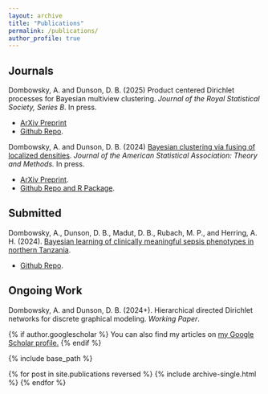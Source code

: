 ```yaml
---
layout: archive
title: "Publications"
permalink: /publications/
author_profile: true
---
```


## Journals

Dombowsky, A. and Dunson, D. B. (2025) Product centered Dirichlet processes for Bayesian multiview clustering. *Journal of the Royal Statistical Society, Series B*. In press.
* [ArXiv Preprint](https://arxiv.org/abs/2312.05365)
* [Github Repo](https://github.com/adombowsky/clic).

Dombowsky, A. and Dunson, D. B. (2024) [Bayesian clustering via fusing of localized densities](https://www.tandfonline.com/doi/full/10.1080/01621459.2024.2427935). *Journal of the American Statistical Association: Theory and Methods.* In press.
* [ArXiv Preprint](https://arxiv.org/abs/2304.00074).
* [Github Repo and R Package](https://github.com/adombowsky/FOLD).

## Submitted

Dombowsky, A., Dunson, D. B., Madut, D. B., Rubach, M. P., and Herring,  A. H. (2024). [Bayesian learning of clinically meaningful sepsis phenotypes in northern Tanzania](https://arxiv.org/abs/2405.01746).
* [Github Repo](https://github.com/adombowsky/CLAMR).

## Ongoing Work
Dombowsky, A. and Dunson, D. B. (2024+). Hierarchical directed Dirichlet networks for discrete graphical modeling. *Working Paper*.

{% if author.googlescholar %}
  You can also find my articles on <u><a href="{{author.googlescholar}}">my Google Scholar profile</a>.</u>
{% endif %}

{% include base_path %}

{% for post in site.publications reversed %}
  {% include archive-single.html %}
{% endfor %}
